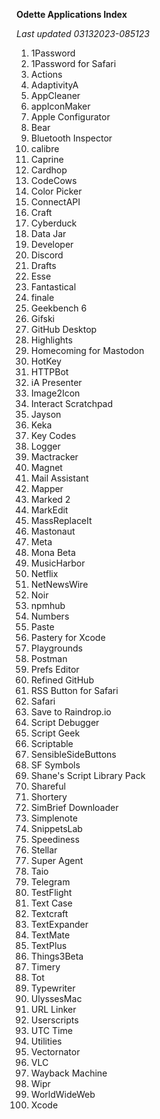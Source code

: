 **Odette Applications Index**

*Last updated 03132023-085123*

1. 1Password
2. 1Password for Safari
3. Actions
4. AdaptivityA
5. AppCleaner
6. appIconMaker
7. Apple Configurator
8. Bear
9. Bluetooth Inspector
10. calibre
11. Caprine
12. Cardhop
13. CodeCows
14. Color Picker
15. ConnectAPI
16. Craft
17. Cyberduck
18. Data Jar
19. Developer
20. Discord
21. Drafts
22. Esse
23. Fantastical
24. finale
25. Geekbench 6
26. Gifski
27. GitHub Desktop
28. Highlights
29. Homecoming for Mastodon
30. HotKey
31. HTTPBot
32. iA Presenter
33. Image2Icon
34. Interact Scratchpad
35. Jayson
36. Keka
37. Key Codes
38. Logger
39. Mactracker
40. Magnet
41. Mail Assistant
42. Mapper
43. Marked 2
44. MarkEdit
45. MassReplaceIt
46. Mastonaut
47. Meta
48. Mona Beta
49. MusicHarbor
50. Netflix
51. NetNewsWire
52. Noir
53. npmhub
54. Numbers
55. Paste
56. Pastery for Xcode
57. Playgrounds
58. Postman
59. Prefs Editor
60. Refined GitHub
61. RSS Button for Safari
62. Safari
63. Save to Raindrop.io
64. Script Debugger
65. Script Geek
66. Scriptable
67. SensibleSideButtons
68. SF Symbols
69. Shane's Script Library Pack
70. Shareful
71. Shortery
72. SimBrief Downloader
73. Simplenote
74. SnippetsLab
75. Speediness
76. Stellar
77. Super Agent
78. Taio
79. Telegram
80. TestFlight
81. Text Case
82. Textcraft
83. TextExpander
84. TextMate
85. TextPlus
86. Things3Beta
87. Timery
88. Tot
89. Typewriter
90. UlyssesMac
91. URL Linker
92. Userscripts
93. UTC Time
94. Utilities
95. Vectornator
96. VLC
97. Wayback Machine
98. Wipr
99. WorldWideWeb
100. Xcode
